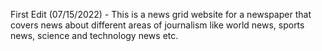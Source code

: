 First Edit (07/15/2022) - This is a news grid website for a newspaper that covers news about different areas of journalism like world news, sports news, 
science and technology news etc. 
